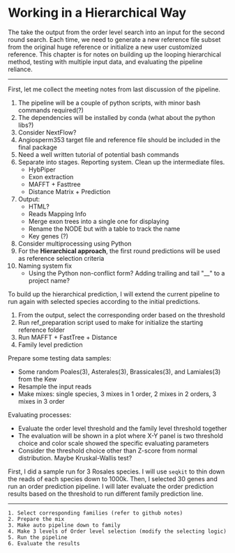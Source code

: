 # Working in a Hierarchical Way

The take the output from the order level search into an input for the second round search. Each time, we need to generate a new reference file subset from the original huge reference or initialize a new user customized reference. This chapter is for notes on building up the looping hierarchical method, testing with multiple input data, and evaluating the pipeline reliance.

---

First, let me collect the meeting notes from last discussion of the pipeline.

1. The pipeline will be a couple of python scripts, with minor bash commands required(?)
2. The dependencies will be installed by conda (what about the python libs?)
3. Consider NextFlow?
4. Angiosperm353 target file and reference file should be included in the final package
5. Need a well written tutorial of potential bash commands
6. Separate into stages. Reporting system. Clean up the intermediate files.
    - HybPiper
    - Exon extraction
    - MAFFT + Fasttree
    - Distance Matrix + Prediction
7. Output:
    - HTML?
    - Reads Mapping Info
    - Merge exon trees into a single one for displaying
    - Rename the NODE but with a table to track the name
    - Key genes (?)
8. Consider multiprocessing using Python
9. For the **Hierarchical approach**, the first round predictions will be used as reference selection criteria
10. Naming system fix
    - Using the Python non-conflict form? Adding trailing and tail "__" to a project name?

To build up the hierarchical prediction, I will extend the current pipeline to run again with selected species according to the initial predictions.

1. From the output, select the corresponding order based on the threshold
2. Run ref_preparation script used to make for initialize the starting reference folder
3. Run MAFFT + FastTree + Distance
4. Family level prediction

Prepare some testing data samples:

- Some random Poales(3), Asterales(3), Brassicales(3), and Lamiales(3) from the Kew
- Resample the input reads
- Make mixes: single species, 3 mixes in 1 order, 2 mixes in 2 orders, 3 mixes in 3 order

Evaluating processes:

- Evaluate the order level threshold and the family level threshold together
- The evaluation will be shown in a plot where X-Y panel is two threshold choice and color scale showed the specific evaluating parameters
- Consider the threshold choice other than Z-score from normal distribution. Maybe Kruskal-Wallis test?

First, I did a sample run for 3 Rosales species. I will use `seqkit` to thin down the reads of each species down to 1000k. Then, I selected 30 genes and run an order prediction pipeline. I will later evaluate the order prediction results based on the threshold to run different family prediction line.

---

    1. Select corresponding families (refer to github notes)
    2. Prepare the mix
    3. Make auto pipeline down to family
    4. Make 3 levels of Order level selection (modify the selecting logic)
    5. Run the pipeline
    6. Evaluate the results